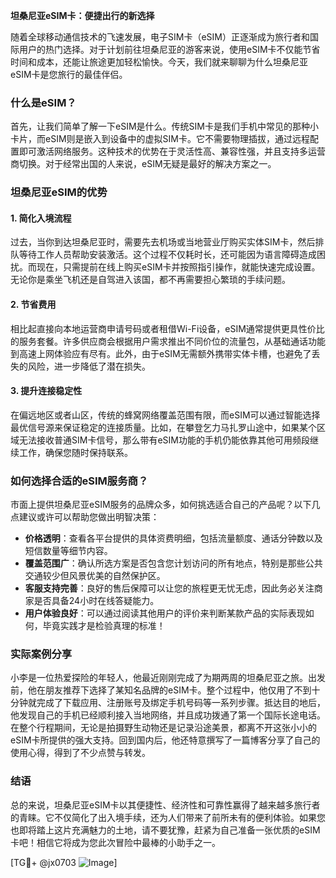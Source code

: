 **坦桑尼亚eSIM卡：便捷出行的新选择**

随着全球移动通信技术的飞速发展，电子SIM卡（eSIM）正逐渐成为旅行者和国际用户的热门选择。对于计划前往坦桑尼亚的游客来说，使用eSIM卡不仅能节省时间和成本，还能让旅途更加轻松愉快。今天，我们就来聊聊为什么坦桑尼亚eSIM卡是您旅行的最佳伴侣。

### 什么是eSIM？

首先，让我们简单了解一下eSIM是什么。传统SIM卡是我们手机中常见的那种小卡片，而eSIM则是嵌入到设备中的虚拟SIM卡。它不需要物理插拔，通过远程配置即可激活网络服务。这种技术的优势在于灵活性高、兼容性强，并且支持多运营商切换。对于经常出国的人来说，eSIM无疑是最好的解决方案之一。

### 坦桑尼亚eSIM的优势

#### 1. 简化入境流程
过去，当你到达坦桑尼亚时，需要先去机场或当地营业厅购买实体SIM卡，然后排队等待工作人员帮助安装激活。这个过程不仅耗时长，还可能因为语言障碍造成困扰。而现在，只需提前在线上购买eSIM卡并按照指引操作，就能快速完成设置。无论你是乘坐飞机还是自驾进入该国，都不再需要担心繁琐的手续问题。

#### 2. 节省费用
相比起直接向本地运营商申请号码或者租借Wi-Fi设备，eSIM通常提供更具性价比的服务套餐。许多供应商会根据用户需求推出不同价位的流量包，从基础通话功能到高速上网体验应有尽有。此外，由于eSIM无需额外携带实体卡槽，也避免了丢失的风险，进一步降低了潜在损失。

#### 3. 提升连接稳定性
在偏远地区或者山区，传统的蜂窝网络覆盖范围有限，而eSIM可以通过智能选择最优信号源来保证稳定的连接质量。比如，在攀登乞力马扎罗山途中，如果某个区域无法接收普通SIM卡信号，那么带有eSIM功能的手机仍能依靠其他可用频段继续工作，确保您随时保持联系。

### 如何选择合适的eSIM服务商？

市面上提供坦桑尼亚eSIM服务的品牌众多，如何挑选适合自己的产品呢？以下几点建议或许可以帮助您做出明智决策：

- **价格透明**：查看各平台提供的具体资费明细，包括流量额度、通话分钟数以及短信数量等细节内容。
- **覆盖范围广**：确认所选方案是否包含您计划访问的所有地点，特别是那些公共交通较少但风景优美的自然保护区。
- **客服支持完善**：良好的售后保障可以让您的旅程更无忧无虑，因此务必关注商家是否具备24小时在线答疑能力。
- **用户体验良好**：可以通过阅读其他用户的评价来判断某款产品的实际表现如何，毕竟实践才是检验真理的标准！

### 实际案例分享

小李是一位热爱探险的年轻人，他最近刚刚完成了为期两周的坦桑尼亚之旅。出发前，他在朋友推荐下选择了某知名品牌的eSIM卡。整个过程中，他仅用了不到十分钟就完成了下载应用、注册账号及绑定手机号码等一系列步骤。抵达目的地后，他发现自己的手机已经顺利接入当地网络，并且成功拨通了第一个国际长途电话。在整个行程期间，无论是拍摄野生动物还是记录沿途美景，都离不开这张小小的eSIM卡所提供的强大支持。回到国内后，他还特意撰写了一篇博客分享了自己的使用心得，得到了不少点赞与转发。

### 结语

总的来说，坦桑尼亚eSIM卡以其便捷性、经济性和可靠性赢得了越来越多旅行者的青睐。它不仅简化了出入境手续，还为人们带来了前所未有的便利体验。如果您也即将踏上这片充满魅力的土地，请不要犹豫，赶紧为自己准备一张优质的eSIM卡吧！相信它将成为您此次冒险中最棒的小助手之一。

[TG💪+ @jx0703 ![Image](https://github.com/user-attachments/assets/dbca1d08-cadb-493c-b0ec-ad6f7a83f270)]